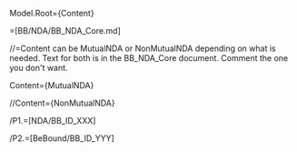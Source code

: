 Model.Root={Content}

=[BB/NDA/BB_NDA_Core.md]

//=Content can be MutualNDA or NonMutualNDA depending on what is needed. Text for both is in the BB_NDA_Core document.  Comment the one you don't want.

Content={MutualNDA}

//Content={NonMutualNDA}

/P1.=[NDA/BB_ID_XXX]

/P2.=[BeBound/BB_ID_YYY]
